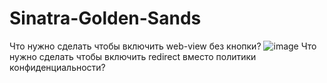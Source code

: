 # Sinatra-Golden-Sands
Что нужно сделать чтобы включить web-view без кнопки?
![image](https://user-images.githubusercontent.com/66408261/142623270-1d10e700-9ad5-49e1-aa86-7a6b25962c23.png)
Что нужно сделать чтобы включить redirect вместо политики конфиденциальности?
